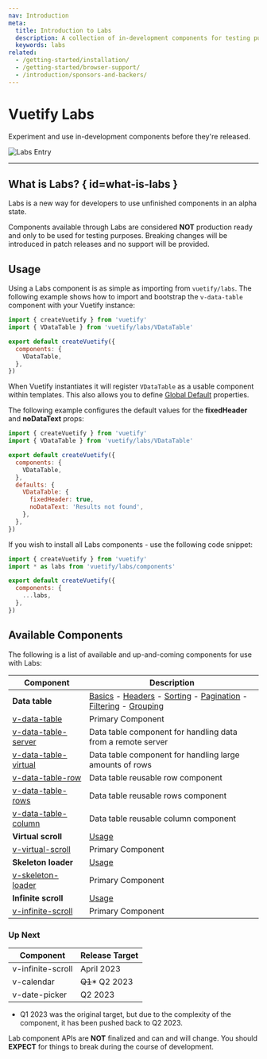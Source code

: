 ```yaml
---
nav: Introduction
meta:
  title: Introduction to Labs
  description: A collection of in-development components for testing purposes before final release
  keywords: labs
related:
  - /getting-started/installation/
  - /getting-started/browser-support/
  - /introduction/sponsors-and-backers/
---
```


# Vuetify Labs

Experiment and use in-development components before they're released.

![Labs Entry](https://cdn.vuetifyjs.com/docs/images/entry/labs-entry.png)

----

<entry />

## What is Labs? { id=what-is-labs }

Labs is a new way for developers to use unfinished components in an alpha state.

<alert type="error">

Components available through Labs are considered **NOT** production ready and only to be used for testing purposes. Breaking changes will be introduced in patch releases and no support will be provided.

</alert>

## Usage

Using a Labs component is as simple as importing from `vuetify/labs`. The following example shows how to import and bootstrap the `v-data-table` component with your Vuetify instance:

```js { resource="src/plugins/vuetify.js" }
import { createVuetify } from 'vuetify'
import { VDataTable } from 'vuetify/labs/VDataTable'

export default createVuetify({
  components: {
    VDataTable,
  },
})
```

When Vuetify instantiates it will register `VDataTable` as a usable component within templates. This also allows you to define [Global Default](/features/global-configuration/) properties.

The following example configures the default values for the **fixedHeader** and **noDataText** props:

```js { resource="src/plugins/vuetify.js" }
import { createVuetify } from 'vuetify'
import { VDataTable } from 'vuetify/labs/VDataTable'

export default createVuetify({
  components: {
    VDataTable,
  },
  defaults: {
    VDataTable: {
      fixedHeader: true,
      noDataText: 'Results not found',
    },
  },
})
```

If you wish to install all Labs components - use the following code snippet:

```js { resource="src/plugins/vuetify.js" }
import { createVuetify } from 'vuetify'
import * as labs from 'vuetify/labs/components'

export default createVuetify({
  components: {
    ...labs,
  },
})
```

<promoted slug="vuetify-discord" />

## Available Components

The following is a list of available and up-and-coming components for use with Labs:

| Component | Description |
| - | - |
| **Data table** | [Basics](/components/data-tables/basics/) - [Headers](/components/data-tables/headers/) - [Sorting](/components/data-tables/sorting/) - [Pagination](/components/data-tables/pagination/) - [Filtering](/components/data-tables/filtering/) - [Grouping](/components/data-tables/grouping/) |
| [v-data-table](/api/v-data-table/) | Primary Component |
| [v-data-table-server](/api/v-data-table-server/) | Data table component for handling data from a remote server |
| [v-data-table-virtual](/api/v-data-table-virtual/) | Data table component for handling large amounts of rows |
| [v-data-table-row](/api/v-data-table-row/) | Data table reusable row component |
| [v-data-table-rows](/api/v-data-table-rows/) | Data table reusable rows component |
| [v-data-table-column](/api/v-data-table-column/) | Data table reusable column component |
| **Virtual scroll** | [Usage](/components/virtual-scrollers/) |
| [v-virtual-scroll](/api/v-virtual-scroll/) | Primary Component |
| **Skeleton loader** | [Usage](/components/skeleton-loaders/) |
| [v-skeleton-loader](/api/v-skeleton-loader/) | Primary Component |
| **Infinite scroll** | [Usage](/components/infinite-scroller/) |
| [v-infinite-scroll](/api/v-infinite-scroll/) | Primary Component |

### Up Next

| Component | Release Target |
| - | - |
| v-infinite-scroll | April 2023 |
| v-calendar | ~~Q1~~* Q2 2023 |
| v-date-picker | Q2 2023 |

* Q1 2023 was the original target, but due to the complexity of the component, it has been pushed back to Q2 2023.

<alert type="warning">

Lab component APIs are **NOT** finalized and can and will change. You should **EXPECT** for things to break during the course of development.

</alert>
